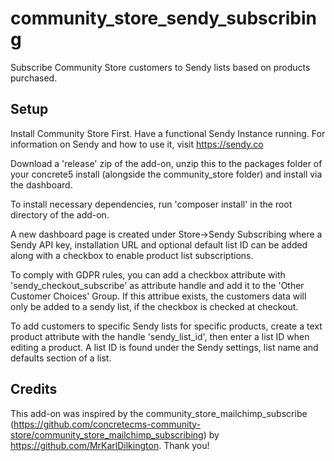 # community_store_sendy_subscribing
Subscribe Community Store customers to Sendy lists based on products purchased.

## Setup
Install Community Store First.
Have a functional Sendy Instance running. For information on Sendy and how to use it, visit https://sendy.co

Download a 'release' zip of the add-on, unzip this to the packages folder of your concrete5 install (alongside the community_store folder) and install via the dashboard.

To install necessary dependencies, run 'composer install' in the root directory of the add-on.

A new dashboard page is created under Store->Sendy Subscribing where a Sendy API key, installation URL and optional default list ID can be added along with a checkbox to enable product list subscriptions.

To comply with GDPR rules, you can add a checkbox attribute with 'sendy_checkout_subscribe' as attribute handle and add it to the 'Other Customer Choices' Group. If this attribue exists, the customers data will only be added to a sendy list, if the checkbox is checked at checkout.

To add customers to specific Sendy lists for specific products, create a text product attribute with the handle 'sendy_list_id', then enter a list ID when editing a product. A list ID is found under the Sendy settings, list name and defaults section of a list.

## Credits
This add-on was inspired by the community_store_mailchimp_subscribe (https://github.com/concretecms-community-store/community_store_mailchimp_subscribing) by https://github.com/MrKarlDilkington. Thank you!
